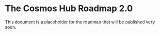 # The Cosmos Hub Roadmap 2.0

This document is a placeholder for the roadmap that will be published very soon.